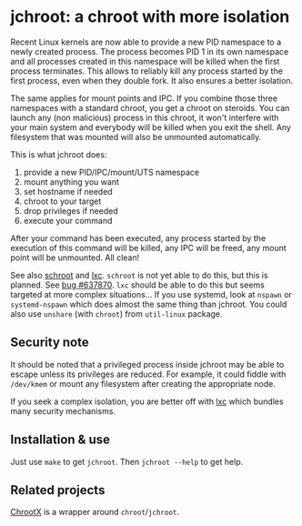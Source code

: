 jchroot: a chroot with more isolation
=====================================

Recent Linux kernels are now able to provide a new PID namespace to a
newly created process. The process becomes PID 1 in its own namespace
and all processes created in this namespace will be killed when the
first process terminates. This allows to reliably kill any process
started by the first process, even when they double fork. It also
ensures a better isolation.

The same applies for mount points and IPC. If you combine those three
namespaces with a standard chroot, you get a chroot on steroids. You
can launch any (non malicious) process in this chroot, it won't
interfere with your main system and everybody will be killed when you
exit the shell. Any filesystem that was mounted will also be unmounted
automatically.

This is what jchroot does:

 1. provide a new PID/IPC/mount/UTS namespace
 2. mount anything you want
 3. set hostname if needed
 4. chroot to your target
 5. drop privileges if needed
 6. execute your command
 
After your command has been executed, any process started by the
execution of this command will be killed, any IPC will be freed, any
mount point will be unmounted. All clean!
 
See also [schroot][1] and [lxc][2]. `schroot` is not yet able to do
this, but this is planned. See [bug #637870][3]. `lxc` should be able
to do this but seems targeted at more complex situations... If you use
systemd, look at `nspawn` or `systemd-nspawn` which does almost the
same thing than jchroot. You could also use `unshare` (with `chroot`)
from `util-linux` package.
 
[1]: http://packages.qa.debian.org/s/schroot.html
[2]: http://lxc.sourceforge.net/
[3]: http://bugs.debian.org/637870

Security note
-------------

It should be noted that a privileged process inside jchroot may be
able to escape unless its privileges are reduced. For example, it
could fiddle with `/dev/kmem` or mount any filesystem after creating
the appropriate node.

If you seek a complex isolation, you are better off with [lxc][2]
which bundles many security mechanisms.

Installation & use
------------------
 
Just use `make` to get `jchroot`. Then `jchroot --help` to get help.

Related projects
----------------

[ChrootX](https://github.com/Spiritdude/ChrootX) is a wrapper around
`chroot`/`jchroot`.
